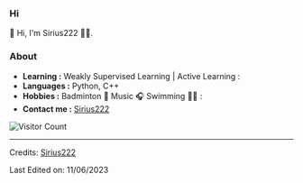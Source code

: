 ###  Hi
👋 Hi, I'm Sirius222 🦸‍♂️. 

### About

-  **Learning :** Weakly Supervised Learning | Active Learning :    
-  **Languages :** Python, C++
-  **Hobbies :** Badminton 🏸 Music 🎧  Swimming 🏊‍♂️ :
-  **Contact me :** [Sirius222](mailto:csguo@nuaa.edu.cn)


![Visitor Count](https://profile-counter.glitch.me/Sirius222/count.svg)


-----
Credits: [Sirius222](https://github.com/Sirius222)

Last Edited on: 11/06/2023
